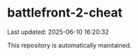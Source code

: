 # battlefront-2-cheat

Last updated: 2025-06-10 16:20:32

This repository is automatically maintained.
